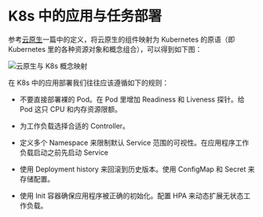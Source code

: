 # K8s 中的应用与任务部署

参考[云原生](https://wx-chevalier.github.io/Backend-Series/#/?q=云原生)一篇中的定义，将云原生的组件映射为 Kubernetes 的原语（即 Kubernetes 里的各种资源对象和概念组合），可以得到如下图：

![云原生与 K8s 概念映射](https://i.postimg.cc/0NxdMnYn/image.png)

在 K8s 中的应用部署我们往往应该遵循如下的规则：

- 不要直接部署裸的 Pod。在 Pod 里增加 Readiness 和 Liveness 探针。给 Pod 这只 CPU 和内存资源限额。

- 为工作负载选择合适的 Controller。

- 定义多个 Namespace 来限制默认 Service 范围的可视性。在应用程序工作负载启动之前先启动 Service

- 使用 Deployment history 来回滚到历史版本。使用 ConfigMap 和 Secret 来存储配置。

- 使用 Init 容器确保应用程序被正确的初始化。配置 HPA 来动态扩展无状态工作负载。
